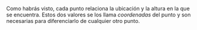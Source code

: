 Como habrás visto, cada punto relaciona la ubicación y la altura en la que se encuentra. Estos dos valores se los llama _coordenadas_ del punto y son necesarias para diferenciarlo de cualquier otro punto. 